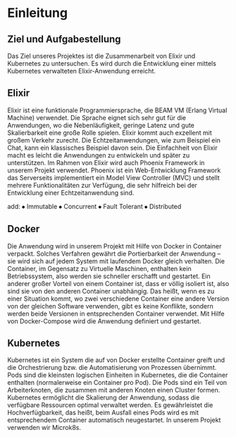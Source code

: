 # Einleitung
## Ziel und Aufgabestellung
Das Ziel unseres Projektes ist die Zusammenarbeit von Elixir und Kubernetes zu untersuchen. Es wird durch die Entwicklung einer mittels Kubernetes verwalteten Elixir-Anwendung erreicht.
## Elixir
Elixir ist eine funktionale Programmiersprache, die BEAM VM (Erlang Virtual Machine) verwendet. Die Sprache eignet sich sehr gut für die Anwendungen, wo die Nebenläufigkeit, geringe Latenz und gute Skalierbarkeit eine große Rolle spielen. Elixir kommt auch exzellent mit großem Verkehr zurecht. Die Echtzeitanwendungen, wie zum Beispiel ein Chat, kann ein klassisches Beispiel davon sein. Die Einfachheit von Elixir macht es leicht die Anwendungen zu entwickeln und später zu unterstützen. Im Rahmen von Elixir wird auch Phoenix Framework in unserem Projekt verwendet. Phoenix ist ein Web-Entwicklung Framework das Serverseits implementiert ein Model View Controller (MVC) und stellt mehrere Funktionalitäten zur Verfügung, die sehr hilfreich bei der Entwicklung einer Echtzeitanwendung sind.

add:
⦁ Immutable
⦁ Concurrent
⦁ Fault Tolerant
⦁ Distributed

## Docker
Die Anwendung wird in unserem Projekt mit Hilfe von Docker in Container verpackt. Solches Verfahren gewährt die Portierbarkeit der Anwendung – sie wird sich auf jedem System mit laufendem Docker gleich verhalten. Die Container, im Gegensatz zu Virtuelle Maschinen, enthalten kein Betriebssystem, also werden sie schneller erschafft und gestartet. Ein anderer großer Vorteil von einem Container ist, dass er völlig isoliert ist, also sind sie von den anderen Container unabhängig. Das heißt, wenn es zu einer Situation kommt, wo zwei verschiedene Container eine andere Version von der gleichen Software verwenden, gibt es keine Konflikte, sondern werden beide Versionen in entsprechenden Container verwendet. Mit Hilfe von Docker-Compose wird die Anwendung definiert und gestartet.
## Kubernetes
Kubernetes ist ein System die auf von Docker erstellte Container greift und die Orchestrierung bzw. die Automatisierung von Prozessen übernimmt. Pods sind die kleinsten logischen Einheiten in Kubernetes, die die Container enthalten (normalerweise ein Container pro Pod). Die Pods sind ein Teil von Arbeiterknoten, die zusammen mit anderen Knoten einen Cluster formen. Kubernetes ermöglicht die Skalierung der Anwendung, sodass die verfügbare Ressourcen optimal verwaltet werden. Es gewährleistet die Hochverfügbarkeit, das heißt, beim Ausfall eines Pods wird es mit entsprechendem Container automatisch neugestartet. In unserem Projekt verwenden wir Microk8s.
